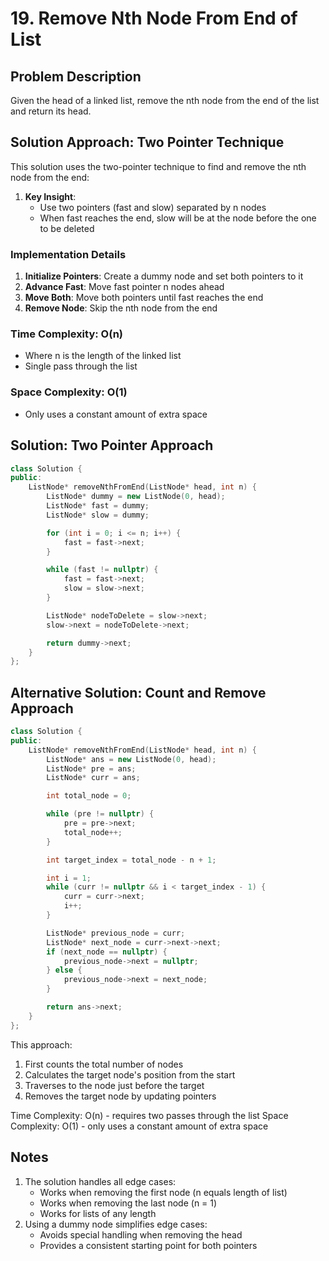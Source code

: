 # 19. Remove Nth Node From End of List

## Problem Description

Given the head of a linked list, remove the nth node from the end of the list and return its head.

## Solution Approach: Two Pointer Technique

This solution uses the two-pointer technique to find and remove the nth node from the end:

1. **Key Insight**:
   - Use two pointers (fast and slow) separated by n nodes
   - When fast reaches the end, slow will be at the node before the one to be deleted

### Implementation Details

1. **Initialize Pointers**: Create a dummy node and set both pointers to it
2. **Advance Fast**: Move fast pointer n nodes ahead
3. **Move Both**: Move both pointers until fast reaches the end
4. **Remove Node**: Skip the nth node from the end

### Time Complexity: **O(n)**

- Where n is the length of the linked list
- Single pass through the list

### Space Complexity: **O(1)**

- Only uses a constant amount of extra space

## Solution: Two Pointer Approach

```cpp
class Solution {
public:
    ListNode* removeNthFromEnd(ListNode* head, int n) {
        ListNode* dummy = new ListNode(0, head);
        ListNode* fast = dummy;
        ListNode* slow = dummy;

        for (int i = 0; i <= n; i++) {
            fast = fast->next;
        }

        while (fast != nullptr) {
            fast = fast->next;
            slow = slow->next;
        }

        ListNode* nodeToDelete = slow->next;
        slow->next = nodeToDelete->next;

        return dummy->next;
    }
};
```

## Alternative Solution: Count and Remove Approach

```cpp
class Solution {
public:
    ListNode* removeNthFromEnd(ListNode* head, int n) {
        ListNode* ans = new ListNode(0, head);
        ListNode* pre = ans;
        ListNode* curr = ans;

        int total_node = 0;

        while (pre != nullptr) {
            pre = pre->next;
            total_node++;
        }

        int target_index = total_node - n + 1;

        int i = 1;
        while (curr != nullptr && i < target_index - 1) {
            curr = curr->next;
            i++;
        }

        ListNode* previous_node = curr;
        ListNode* next_node = curr->next->next;
        if (next_node == nullptr) {
            previous_node->next = nullptr;
        } else {
            previous_node->next = next_node;
        }

        return ans->next;
    }
};
```

This approach:

1. First counts the total number of nodes
2. Calculates the target node's position from the start
3. Traverses to the node just before the target
4. Removes the target node by updating pointers

Time Complexity: O(n) - requires two passes through the list
Space Complexity: O(1) - only uses a constant amount of extra space

## Notes

1. The solution handles all edge cases:
   - Works when removing the first node (n equals length of list)
   - Works when removing the last node (n = 1)
   - Works for lists of any length
2. Using a dummy node simplifies edge cases:
   - Avoids special handling when removing the head
   - Provides a consistent starting point for both pointers
